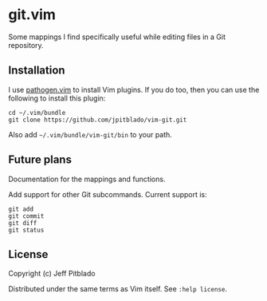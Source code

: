 # git.vim

Some mappings I find specifically useful while editing files in a Git
repository.

## Installation

I use [pathogen.vim](https://github.com/tpope/vim-pathogen)
to install Vim plugins.
If you do too, then you can use the following to install this plugin:

```
cd ~/.vim/bundle
git clone https://github.com/jpitblado/vim-git.git
```

Also add `~/.vim/bundle/vim-git/bin` to your path.

## Future plans

Documentation for the mappings and functions.

Add support for other Git subcommands.
Current support is:

	git add
	git commit
	git diff
	git status

## License

Copyright (c) Jeff Pitblado

Distributed under the same terms as Vim itself.  See `:help license`.

